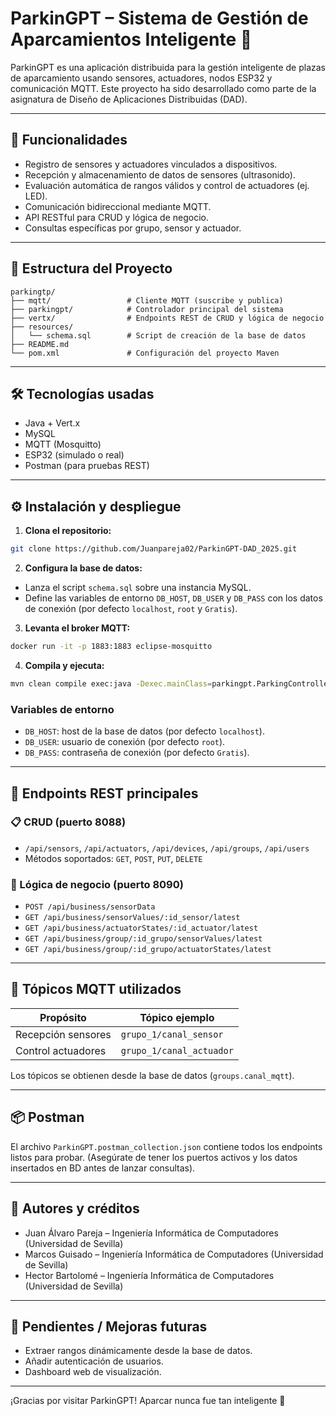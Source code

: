 # ParkinGPT – Sistema de Gestión de Aparcamientos Inteligente 🚗

ParkinGPT es una aplicación distribuida para la gestión inteligente de plazas de aparcamiento usando sensores, actuadores, nodos ESP32 y comunicación MQTT. Este proyecto ha sido desarrollado como parte de la asignatura de Diseño de Aplicaciones Distribuidas (DAD).

---

## 📌 Funcionalidades

- Registro de sensores y actuadores vinculados a dispositivos.
- Recepción y almacenamiento de datos de sensores (ultrasonido).
- Evaluación automática de rangos válidos y control de actuadores (ej. LED).
- Comunicación bidireccional mediante MQTT.
- API RESTful para CRUD y lógica de negocio.
- Consultas específicas por grupo, sensor y actuador.

---

## 🧩 Estructura del Proyecto

```
parkingtp/
├── mqtt/                 # Cliente MQTT (suscribe y publica)
├── parkingpt/            # Controlador principal del sistema
├── vertx/                # Endpoints REST de CRUD y lógica de negocio
├── resources/
│   └── schema.sql        # Script de creación de la base de datos
├── README.md
└── pom.xml               # Configuración del proyecto Maven
```

---

## 🛠️ Tecnologías usadas

- Java + Vert.x
- MySQL
- MQTT (Mosquitto)
- ESP32 (simulado o real)
- Postman (para pruebas REST)

---

## ⚙️ Instalación y despliegue

1. **Clona el repositorio:**
```bash
git clone https://github.com/Juanpareja02/ParkinGPT-DAD_2025.git
```

2. **Configura la base de datos:**
- Lanza el script `schema.sql` sobre una instancia MySQL.
- Define las variables de entorno `DB_HOST`, `DB_USER` y `DB_PASS` con los datos de conexión (por defecto `localhost`, `root` y `Gratis`).

3. **Levanta el broker MQTT:**
```bash
docker run -it -p 1883:1883 eclipse-mosquitto
```

4. **Compila y ejecuta:**
```bash
mvn clean compile exec:java -Dexec.mainClass=parkingpt.ParkingController
```

### Variables de entorno

- `DB_HOST`: host de la base de datos (por defecto `localhost`).
- `DB_USER`: usuario de conexión (por defecto `root`).
- `DB_PASS`: contraseña de conexión (por defecto `Gratis`).

---

## 🔌 Endpoints REST principales

### 📋 CRUD (puerto 8088)
- `/api/sensors`, `/api/actuators`, `/api/devices`, `/api/groups`, `/api/users`
- Métodos soportados: `GET`, `POST`, `PUT`, `DELETE`

### 🤖 Lógica de negocio (puerto 8090)
- `POST /api/business/sensorData`
- `GET /api/business/sensorValues/:id_sensor/latest`
- `GET /api/business/actuatorStates/:id_actuator/latest`
- `GET /api/business/group/:id_grupo/sensorValues/latest`
- `GET /api/business/group/:id_grupo/actuatorStates/latest`

---

## 📡 Tópicos MQTT utilizados

| Propósito           | Tópico ejemplo              |
|--------------------|-----------------------------|
| Recepción sensores | `grupo_1/canal_sensor`       |
| Control actuadores | `grupo_1/canal_actuador`     |

Los tópicos se obtienen desde la base de datos (`groups.canal_mqtt`).

---

## 📦 Postman

El archivo `ParkinGPT.postman_collection.json` contiene todos los endpoints listos para probar. (Asegúrate de tener los puertos activos y los datos insertados en BD antes de lanzar consultas).

---

## 🧠 Autores y créditos

- Juan Álvaro Pareja – Ingeniería Informática de Computadores (Universidad de Sevilla)
- Marcos Guisado – Ingeniería Informática de Computadores (Universidad de Sevilla)
- Hector Bartolomé – Ingeniería Informática de Computadores (Universidad de Sevilla)

---

## 🏁 Pendientes / Mejoras futuras

- Extraer rangos dinámicamente desde la base de datos.
- Añadir autenticación de usuarios.
- Dashboard web de visualización.

---

¡Gracias por visitar ParkinGPT! Aparcar nunca fue tan inteligente 🚦

